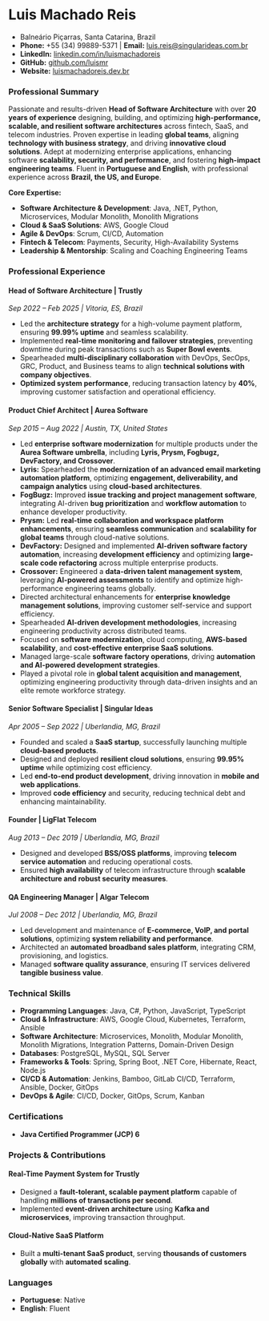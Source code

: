 # Luis Machado Reis
* Balneário Piçarras, Santa Catarina, Brazil
* **Phone:** +55 (34) 99889-5371 | **Email:** [luis.reis@singularideas.com.br](mailto\:luis.reis@singularideas.com.br)
* **LinkedIn:** [linkedin.com/in/luismachadoreis](linkedin.com/in/luismachadoreis)
* **GitHub:** [github.com/luismr](https://github.com/luismr)
* **Website:** [luismachadoreis.dev.br](https://luismachadoreis.dev.br)

### **Professional Summary**

Passionate and results-driven **Head of Software Architecture** with over **20 years of experience** designing, building, and optimizing **high-performance, scalable, and resilient software architectures** across fintech, SaaS, and telecom industries. Proven expertise in leading **global teams**, aligning **technology with business strategy**, and driving **innovative cloud solutions**. Adept at modernizing enterprise applications, enhancing software **scalability, security, and performance**, and fostering **high-impact engineering teams**. Fluent in **Portuguese and English**, with professional experience across **Brazil, the US, and Europe**.


**Core Expertise:**

- **Software Architecture & Development**: Java, .NET, Python, Microservices, Modular Monolith, Monolith Migrations
- **Cloud & SaaS Solutions**: AWS, Google Cloud
- **Agile & DevOps**: Scrum, CI/CD, Automation
- **Fintech & Telecom**: Payments, Security, High-Availability Systems
- **Leadership & Mentorship**: Scaling and Coaching Engineering Teams


### **Professional Experience**

#### **Head of Software Architecture | Trustly**  
*Sep 2022 – Feb 2025 | Vitoria, ES, Brazil*  
- Led the **architecture strategy** for a high-volume payment platform, ensuring **99.99% uptime** and seamless scalability.
- Implemented **real-time monitoring and failover strategies**, preventing downtime during peak transactions such as **Super Bowl events**.
- Spearheaded **multi-disciplinary collaboration** with DevOps, SecOps, GRC, Product, and Business teams to align **technical solutions with company objectives**.
- **Optimized system performance**, reducing transaction latency by **40%**, improving customer satisfaction and operational efficiency.

#### **Product Chief Architect | Aurea Software**  
*Sep 2015 – Aug 2022 | Austin, TX, United States*  
- Led **enterprise software modernization** for multiple products under the **Aurea Software umbrella**, including **Lyris, Prysm, Fogbugz, DevFactory, and Crossover**.
- **Lyris:** Spearheaded the **modernization of an advanced email marketing automation platform**, optimizing **engagement, deliverability, and campaign analytics** using **cloud-based architectures**.
- **FogBugz:** Improved **issue tracking and project management software**, integrating AI-driven **bug prioritization** and **workflow automation** to enhance developer productivity.
- **Prysm:** Led **real-time collaboration and workspace platform enhancements**, ensuring **seamless communication** and **scalability for global teams** through cloud-native solutions.
- **DevFactory:** Designed and implemented **AI-driven software factory automation**, increasing **development efficiency** and optimizing **large-scale code refactoring** across multiple enterprise products.
- **Crossover:** Engineered a **data-driven talent management system**, leveraging **AI-powered assessments** to identify and optimize high-performance engineering teams globally.
- Directed architectural enhancements for **enterprise knowledge management solutions**, improving customer self-service and support efficiency.
- Spearheaded **AI-driven development methodologies**, increasing engineering productivity across distributed teams.
- Focused on **software modernization**, cloud computing, **AWS-based scalability**, and **cost-effective enterprise SaaS solutions**.
- Managed large-scale **software factory operations**, driving **automation and AI-powered development strategies**.
- Played a pivotal role in **global talent acquisition and management**, optimizing engineering productivity through data-driven insights and an elite remote workforce strategy.

#### **Senior Software Specialist | Singular Ideas**  
*Apr 2005 – Sep 2022 | Uberlandia, MG, Brazil*  
- Founded and scaled a **SaaS startup**, successfully launching multiple **cloud-based products**.
- Designed and deployed **resilient cloud solutions**, ensuring **99.95% uptime** while optimizing cost efficiency.
- Led **end-to-end product development**, driving innovation in **mobile and web applications**.
- Improved **code efficiency** and security, reducing technical debt and enhancing maintainability.

#### **Founder | LigFlat Telecom**  
*Aug 2013 – Dec 2019 | Uberlandia, MG, Brazil*  
- Designed and developed **BSS/OSS platforms**, improving **telecom service automation** and reducing operational costs.
- Ensured **high availability** of telecom infrastructure through **scalable architecture and robust security measures**.

#### **QA Engineering Manager | Algar Telecom**  
*Jul 2008 – Dec 2012 | Uberlandia, MG, Brazil*  
- Led development and maintenance of **E-commerce, VoIP, and portal solutions**, optimizing **system reliability and performance**.
- Architected an **automated broadband sales platform**, integrating CRM, provisioning, and logistics.
- Managed **software quality assurance**, ensuring IT services delivered **tangible business value**.

### **Technical Skills**

- **Programming Languages**: Java, C#, Python, JavaScript, TypeScript
- **Cloud & Infrastructure**: AWS, Google Cloud, Kubernetes, Terraform, Ansible
- **Software Architecture**: Microservices, Monolith, Modular Monolith, Monolith Migrations, Integration Patterns, Domain-Driven Design
- **Databases**: PostgreSQL, MySQL, SQL Server
- **Frameworks & Tools**: Spring, Spring Boot, .NET Core, Hibernate, React, Node.js
- **CI/CD & Automation**: Jenkins, Bamboo, GitLab CI/CD, Terraform, Ansible, Docker, GitOps
- **DevOps & Agile**: CI/CD, Docker, GitOps, Scrum, Kanban

### **Certifications**

- **Java Certified Programmer (JCP) 6**


### **Projects & Contributions**

#### **Real-Time Payment System for Trustly**

- Designed a **fault-tolerant, scalable payment platform** capable of handling **millions of transactions per second**.
- Implemented **event-driven architecture** using **Kafka and microservices**, improving transaction throughput.

#### **Cloud-Native SaaS Platform**

- Built a **multi-tenant SaaS product**, serving **thousands of customers globally** with **automated scaling**.

### **Languages**

- **Portuguese**: Native
- **English**: Fluent

